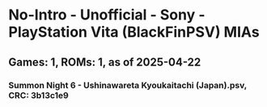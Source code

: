 # No-Intro - Unofficial - Sony - PlayStation Vita (BlackFinPSV) MIAs
## Games: 1, ROMs: 1, as of 2025-04-22

### Summon Night 6 - Ushinawareta Kyoukaitachi (Japan).psv, CRC: 3b13c1e9
